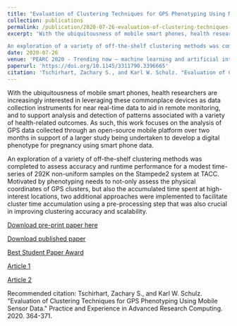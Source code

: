 ```yaml
---
title: "Evaluation of Clustering Techniques for GPS Phenotyping Using Mobile Sensor Data"
collection: publications
permalink: /publication/2020-07-26-evaluation-of-clustering-techniques-for-gps-phenotyping-using-mobile-sensor-data
excerpt: 'With the ubiquitousness of mobile smart phones, health researchers are increasingly interested in leveraging these commonplace devices as data collection instruments for near real-time data to aid in remote monitoring, and to support analysis and detection of patterns associated with a variety of health-related outcomes. As such, this work focuses on the analysis of GPS data collected through an open-source mobile platform over two months in support of a larger study being undertaken to develop a digital phenotype for pregnancy using smart phone data. 

An exploration of a variety of off-the-shelf clustering methods was completed to assess accuracy and runtime performance for a modest time-series of 292K non-uniform samples on the Stampede2 system at TACC. Motivated by phenotyping needs to not-only assess the physical coordinates of GPS clusters, but also the accumulated time spent at high-interest locations, two additional approaches were implemented to facilitate cluster time accumulation using a pre-processing step that was also crucial in improving clustering accuracy and scalability. <a href="https://pearc.acm.org/pearc20/awards/">Received Best Student Paper Award.<a>'
date: 2020-07-26
venue: 'PEARC 2020 - Trending now – machine learning and artificial intelligence'
paperurl: 'https://doi.org/10.1145/3311790.3396665'
citation: 'Tschirhart, Zachary S., and Karl W. Schulz. "Evaluation of Clustering Techniques for GPS Phenotyping Using Mobile Sensor Data." Practice and Experience in Advanced Research Computing. 2020. 364-371.'
---
```

With the ubiquitousness of mobile smart phones, health researchers are increasingly interested in leveraging these commonplace devices as data collection instruments for near real-time data to aid in remote monitoring, and to support analysis and detection of patterns associated with a variety of health-related outcomes. As such, this work focuses on the analysis of GPS data collected through an open-source mobile platform over two months in support of a larger study being undertaken to develop a digital phenotype for pregnancy using smart phone data. 

An exploration of a variety of off-the-shelf clustering methods was completed to assess accuracy and runtime performance for a modest time-series of 292K non-uniform samples on the Stampede2 system at TACC. Motivated by phenotyping needs to not-only assess the physical coordinates of GPS clusters, but also the accumulated time spent at high-interest locations, two additional approaches were implemented to facilitate cluster time accumulation using a pre-processing step that was also crucial in improving clustering accuracy and scalability.

[Download pre-print paper here](https://ztschir.github.io/files/PrePrintDigitalPhenotyping.pdf)

[Download published paper](https://doi.org/10.1145/3311790.3396665)

<a href="https://pearc.acm.org/pearc20/awards/">Best Student Paper Award<a>

<a href="https://www.hpcwire.com/off-the-wire/oden-institutes-csem-graduate-wins-best-student-paper-at-pearc-2020/?utm_source=rss&utm_medium=rss&utm_campaign=oden-institutes-csem-graduate-wins-best-student-paper-at-pearc-2020">Article 1<a>

<a href="https://www.oden.utexas.edu/about/news/CSEMGraduateBestStudentPaperPEARC20/?utm_source=Oden+Institute&utm_campaign=ec27d0dc83-EMAIL_CAMPAIGN_2020_03_11_08_07_COPY_01&utm_medium=email&utm_term=0_c046254644-ec27d0dc83-22650117">Article 2<a>

Recommended citation: Tschirhart, Zachary S., and Karl W. Schulz. "Evaluation of Clustering Techniques for GPS Phenotyping Using Mobile Sensor Data." Practice and Experience in Advanced Research Computing. 2020. 364-371.
